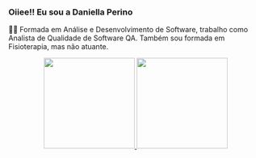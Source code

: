 ### Oiiee!! Eu sou a Daniella Perino

👩‍💻 Formada em Análise e Desenvolvimento de Software, trabalho como Analista de Qualidade de Software QA.
Também sou formada em Fisioterapia, mas não atuante. 

<div align="center">
  <a href="https://github.com/daniperino">
  <img height="180em" src="https://github-readme-stats.vercel.app/api?username=daniperino&show_icons=true&theme=dracula&include_all_commits=true&count_private=true"/>
  <img height="180em" src="https://github-readme-stats.vercel.app/api/top-langs/?username=daniperino&layout=compact&langs_count=7&theme=dracula"/>
</div>
